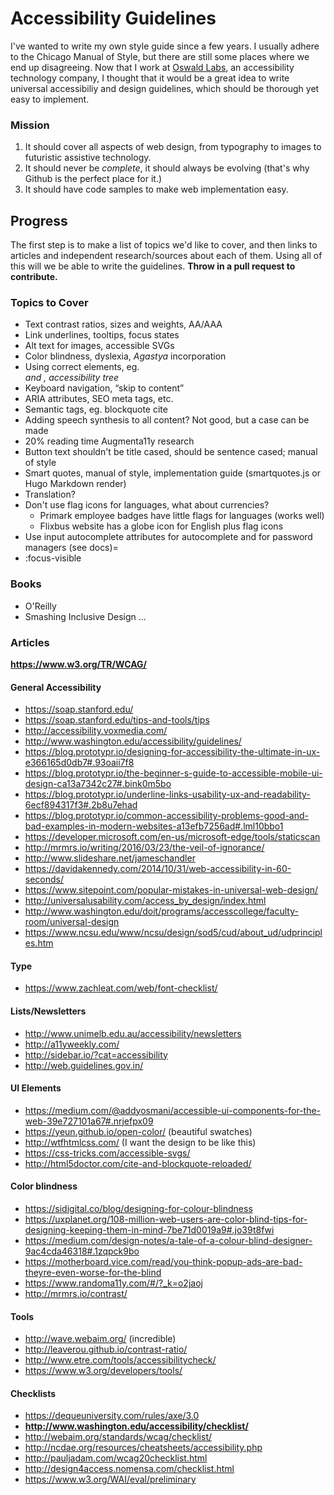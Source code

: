 # Accessibility Guidelines

I've wanted to write my own style guide since a few years. I usually adhere to the Chicago Manual of Style, but there are still some places where we end up disagreeing. Now that I work at [Oswald Labs](https://oswaldlabs.com), an accessibility technology company, I thought that it would be a great idea to write universal accessibiliy and design guidelines, which should be thorough yet easy to implement.

### Mission
1. It should cover all aspects of web design, from typography to images to futuristic assistive technology.
2. It should never be *complete*, it should always be evolving (that's why Github is the perfect place for it.)
3. It should have code samples to make web implementation easy.

## Progress

The first step is to make a list of topics we'd like to cover, and then links to articles and independent research/sources about each of them. Using all of this will we be able to write the guidelines. **Throw in a pull request to contribute.**

### Topics to Cover

- Text contrast ratios, sizes and weights, AA/AAA
- Link underlines, tooltips, focus states
- Alt text for images, accessible SVGs
- Color blindness, dyslexia, *Agastya* incorporation
- Using correct elements, eg. <address> and <time>, accessibility tree
- Keyboard navigation, “skip to content”
- ARIA attributes, SEO meta tags, etc.
- Semantic tags, eg. blockquote cite
- Adding speech synthesis to all content? Not good, but a case can be made
- 20% reading time Augmenta11y research
- Button text shouldn't be title cased, should be sentence cased; manual of style
- Smart quotes, manual of style, implementation guide (smartquotes.js or Hugo Markdown render)
- Translation?
- Don't use flag icons for languages, what about currencies?
  - Primark employee badges have little flags for languages (works well)
  - Flixbus website has a globe icon for English plus flag icons
- Use input autocomplete attributes for autocomplete and for password managers (see docs)=
- :focus-visible
  
### Books
- O'Reilly
- Smashing Inclusive Design
...

### Articles

**https://www.w3.org/TR/WCAG/**

#### General Accessibility

- https://soap.stanford.edu/
- https://soap.stanford.edu/tips-and-tools/tips
- http://accessibility.voxmedia.com/
- http://www.washington.edu/accessibility/guidelines/
- https://blog.prototypr.io/designing-for-accessibility-the-ultimate-in-ux-e366165d0db7#.93oaii7f8
- https://blog.prototypr.io/the-beginner-s-guide-to-accessible-mobile-ui-design-ca13a7342c27#.bink0m5bo
- https://blog.prototypr.io/underline-links-usability-ux-and-readability-6ecf894317f3#.2b8u7ehad
- https://blog.prototypr.io/common-accessibility-problems-good-and-bad-examples-in-modern-websites-a13efb7256ad#.lml10bbo1
- https://developer.microsoft.com/en-us/microsoft-edge/tools/staticscan
- http://mrmrs.io/writing/2016/03/23/the-veil-of-ignorance/
- http://www.slideshare.net/jameschandler
- https://davidakennedy.com/2014/10/31/web-accessibility-in-60-seconds/
- https://www.sitepoint.com/popular-mistakes-in-universal-web-design/
- http://universalusability.com/access_by_design/index.html
- http://www.washington.edu/doit/programs/accesscollege/faculty-room/universal-design
- https://www.ncsu.edu/www/ncsu/design/sod5/cud/about_ud/udprinciples.htm

#### Type

- https://www.zachleat.com/web/font-checklist/

#### Lists/Newsletters

- http://www.unimelb.edu.au/accessibility/newsletters
- http://a11yweekly.com/
- http://sidebar.io/?cat=accessibility
- http://web.guidelines.gov.in/

#### UI Elements

- https://medium.com/@addyosmani/accessible-ui-components-for-the-web-39e727101a67#.nrjefpx09
- https://yeun.github.io/open-color/ (beautiful swatches)
- http://wtfhtmlcss.com/ (I want the design to be like this)
- https://css-tricks.com/accessible-svgs/
- http://html5doctor.com/cite-and-blockquote-reloaded/

#### Color blindness

- https://sidigital.co/blog/designing-for-colour-blindness
- https://uxplanet.org/108-million-web-users-are-color-blind-tips-for-designing-keeping-them-in-mind-7be71d0019a9#.jo39t8fwi
- https://medium.com/design-notes/a-tale-of-a-colour-blind-designer-9ac4cda46318#.1zqpck9bo
- https://motherboard.vice.com/read/you-think-popup-ads-are-bad-theyre-even-worse-for-the-blind
- https://www.randoma11y.com/#/?_k=o2jaoj
- http://mrmrs.io/contrast/

#### Tools

- http://wave.webaim.org/ (incredible)
- http://leaverou.github.io/contrast-ratio/
- http://www.etre.com/tools/accessibilitycheck/
- https://www.w3.org/developers/tools/

#### Checklists

- https://dequeuniversity.com/rules/axe/3.0
- **http://www.washington.edu/accessibility/checklist/**
- http://webaim.org/standards/wcag/checklist/
- http://ncdae.org/resources/cheatsheets/accessibility.php
- http://pauljadam.com/wcag20checklist.html
- http://design4access.nomensa.com/checklist.html
- https://www.w3.org/WAI/eval/preliminary
